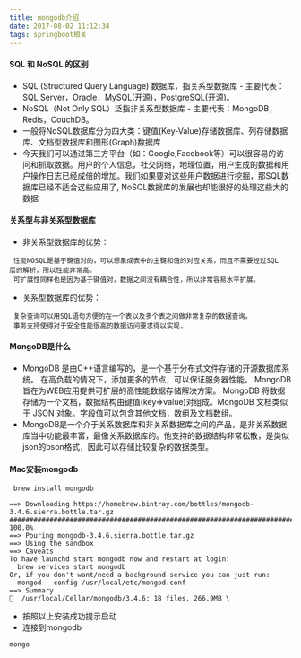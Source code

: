 ```yaml
---
title: mongodb介绍
date: 2017-08-02 11:12:34
tags: springboot相关
---
```


#### SQL 和 NoSQL 的区别
- SQL (Structured Query Language) 数据库，指关系型数据库 - 主要代表：SQL Server，Oracle，MySQL(开源)，PostgreSQL(开源)。
- NoSQL（Not Only SQL）泛指非关系型数据库 - 主要代表：MongoDB，Redis，CouchDB。
- 一般将NoSQL数据库分为四大类：键值(Key-Value)存储数据库、列存储数据库、文档型数据库和图形(Graph)数据库
- 今天我们可以通过第三方平台（如：Google,Facebook等）可以很容易的访问和抓取数据。用户的个人信息，社交网络，地理位置，用户生成的数据和用户操作日志已经成倍的增加。我们如果要对这些用户数据进行挖掘，那SQL数据库已经不适合这些应用了, NoSQL数据库的发展也却能很好的处理这些大的数据

<!-- more -->


#### 关系型与非关系型数据库
- 非关系型数据库的优势：

 ```
  性能NOSQL是基于键值对的，可以想象成表中的主键和值的对应关系，而且不需要经过SQL       层的解析，所以性能非常高。
  可扩展性同样也是因为基于键值对，数据之间没有耦合性，所以非常容易水平扩展。
```
- 关系型数据库的优势：

```
 复杂查询可以用SQL语句方便的在一个表以及多个表之间做非常复杂的数据查询。
 事务支持使得对于安全性能很高的数据访问要求得以实现. 
```


####  MongoDB是什么
- MongoDB 是由C++语言编写的，是一个基于分布式文件存储的开源数据库系统。
在高负载的情况下，添加更多的节点，可以保证服务器性能。
MongoDB 旨在为WEB应用提供可扩展的高性能数据存储解决方案。
MongoDB 将数据存储为一个文档，数据结构由键值(key=>value)对组成。MongoDB 文档类似于 JSON 对象。字段值可以包含其他文档，数组及文档数组。
- MongoDB是一个介于关系数据库和非关系数据库之间的产品，是非关系数据库当中功能最丰富，最像关系数据库的。他支持的数据结构非常松散，是类似json的bson格式，因此可以存储比较复杂的数据类型。

#### Mac安装mongodb

```
 brew install mongodb
```

```
==> Downloading https://homebrew.bintray.com/bottles/mongodb-3.4.6.sierra.bottle.tar.gz
######################################################################## 100.0%
==> Pouring mongodb-3.4.6.sierra.bottle.tar.gz
==> Using the sandbox
==> Caveats
To have launchd start mongodb now and restart at login:
  brew services start mongodb
Or, if you don't want/need a background service you can just run:
  mongod --config /usr/local/etc/mongod.conf
==> Summary
🍺  /usr/local/Cellar/mongodb/3.4.6: 18 files, 266.9MB \
```
- 按照以上安装成功提示启动
- 连接到mongodb

```
mongo
```